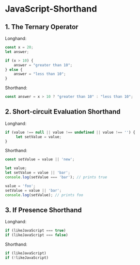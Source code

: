 # JavaScript-Shorthand

## 1. The Ternary Operator 

Longhand:

```javascript
const x = 20;
let answer;

if (x > 10) {
    answer = "greater than 10";
} else {
    answer = "less than 10";
} 
```
Shorthand:

```javascript
const answer = x > 10 ? "greater than 10" : "less than 10";
```
## 2. Short-circuit Evaluation Shorthand

Longhand:

```javascript
if (value !== null || value !== undefined || value !== '') {
     let setValue = value;
}
```
Shorthand:

```javascript
const setValue = value || 'new';
```
```javascript
let value;
let setValue = value || 'bar';
console.log(setValue === 'bar'); // prints true
```
```javascript
value = 'foo';
setValue = value || 'bar';
console.log(setValue); // prints foo
```

## 3. If Presence Shorthand

Longhand:

```javascript
if (likeJavaScript === true)
if (likeJavaScript === false)
```
Shorthand:

```javascript
if (likeJavaScript)
if (!likeJavaScript)
```
